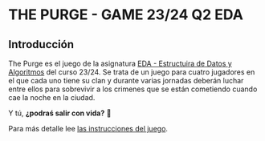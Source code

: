 # THE PURGE - GAME 23/24 Q2 EDA

## Introducción 

The Purge es el juego de la asignatura [EDA - Estructuira de Datos y Algoritmos](https://www.cs.upc.edu/~eda/) del curso 23/24. Se trata de un juego para cuatro jugadores en el que cada uno tiene su clan y durante varias jornadas deberán luchar entre ellos para sobrevivir a los crimenes que se están cometiendo cuando cae la noche en la ciudad. 

Y tú, **¿podraś salir con vida?** :japanese_goblin:

Para más detalle lee [las instrucciones del juego](https://github.com/paulsssp/the-purge/P46669_ca.pdf).